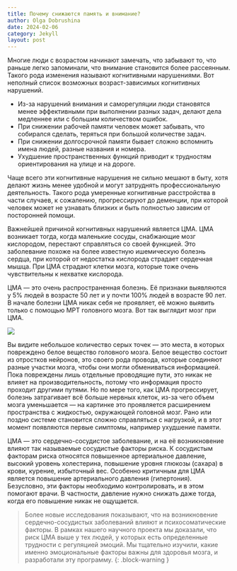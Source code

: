 ```yaml
---
title: Почему снижаются память и внимание?
author: Olga Dobrushina
date: 2024-02-06
category: Jekyll
layout: post
---
```


Многие люди с возрастом начинают замечать, что забывают то, что раньше легко запоминали, что внимание становится более рассеянным. Такого рода изменения называют когнитивными нарушениями. Вот неполный список возможных возраст-зависимых когнитивных нарушений.
* Из-за нарушений внимания и саморегуляции люди становятся менее эффективными при выполнении разных задач, делают дела медленнее или с большим количеством ошибок.
* При снижении рабочей памяти человек может забывать, что собирался сделать, теряться при большой количестве задач.
* При снижении долгосрочной памяти бывает сложно вспомнить имена людей, разные названия и номера.
* Ухудшение пространственных функций приводит к трудностям ориентирования на улице и на дороге.

Чаще всего эти когнитивные нарушения не сильно мешают в быту, хотя делают жизнь менее удобной и могут затруднять профессиональную деятельность. Такого рода умеренные когнитивные расстройства в части случаев, к сожалению, прогрессируют до деменции, при которой человек может не узнавать близких и быть полностью зависим от посторонней помощи.

Важнейшей причиной когнитивных нарушений является ЦМА. ЦМА возникает тогда, когда маленькие сосуды, снабжающие мозг кислородом, перестают справляться со своей функцией. Это заболевание похоже на более известную ишемическую болезнь сердца, при которой от недостатка кислорода страдает сердечная мышца. При ЦМА страдают клетки мозга, которые тоже очень чувствительны к нехватке кислорода.

ЦМА — это очень распространенная болезнь. Её признаки выявляются у 5% людей в возрасте 50 лет и у почти 100% людей в возрасте 90 лет. В начале болезни ЦМА никак себя не проявляет, её можно выявить только с помощью МРТ головного мозга. Вот так выглядит мозг при ЦМА.

<img src="../../images/brain_SVD.jpg">

Вы видите небольшое количество серых точек — это места, в которых повреждено белое вещество головного мозга. Белое вещество состоит из отростков нейронов, это своего рода провода, которые соединяют разные участки мозга, чтобы они могли обмениваться информацией. Пока повреждены лишь отдельные проводящие пути, это никак не влияет на производительность, потому что информация просто проходит другими путями. Но по мере того, как ЦМА прогрессирует, болезнь затрагивает всё больше нервных клеток, из-за чего объем мозга уменьшается — на картинке это проявляется расширением пространства с жидкостью, окружающей головной мозг. Рано или поздно системе становится сложно справляться с нагрузкой, и в этот момент появляются первые симптомы, например ухудшение памяти.

ЦМА — это сердечно-сосудистое заболевание, и на её возникновение влияют так называемые сосудистые факторы риска. К сосудистым факторам риска относятся повышенное артериальное давление, высокий уровень холестерина, повышение уровня глюкозы (сахара) в крови, курение, избыточный вес. Особенно критичным для ЦМА является повышение артериального давления (гипертония). Безусловно, эти факторы необходимо контролировать, и в этом помогают врачи. В частности, давление нужно снижать даже тогда, когда его повышение никак не ощущается.

>Более новые исследования показывают, что на возникновение сердечно-сосудистых заболеваний влияют и психосоматические факторы. В рамках нашего научного проекта мы доказали, что риск ЦМА выше у тех людей, у которых есть определенные трудности с регуляцией эмоций. Мы тщательно изучили, какие именно эмоциональные факторы важны для здоровья мозга, и разработали эту программу.
{: .block-warning }